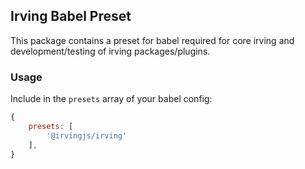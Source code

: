 ## Irving Babel Preset
This package contains a preset for babel required for core irving and development/testing of irving packages/plugins.

### Usage
Include in the `presets` array of your babel config:

```javascript
{
    presets: [
        '@irvingjs/irving'
    ],
}
```
